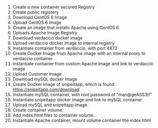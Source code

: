 1. Create a new container secured Registry
2. Create public registery
3. Download CentOS 6 Image
4. Upload CentOS 6 Image
5. Create an image that installs Apache using CentOS 6
6. Uploads Apache Image Registry
7. Download verdaccio docker image
8. Upload verdaccio docker image to internal registry
9. Instantiate container from verdaccio, with port 4873
10. Create Docker Image from Apache image with an internal proxy to verdaccio container
11. Instantiate container from custom Apache image and link to verdaccio image
12. Upload Customer Image
13. Download mySQL docker Image
14. Create Docker image of snipeitapp, which is found https://snipeitapp.com/download
15. Instantiate mySQL container, with root password of "man@geASS3t!"
16. Instantiate snipeitapp docker image and link to mySQL container
17. Upload mySQL and snipeitapp image.
18. Create container volume.
19. Add index.html files to container volume.
20. Instantiate Apache container, mount volume container the index.html